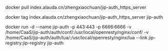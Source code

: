 
docker pull index.alauda.cn/zhengxiaochuan/jip-auth_https_server

docker tag index.alauda.cn/zhengxiaochuan/jip-auth_https_server jip-auth

docker run -d --name jip-auth -p 443:443 -p 6666:6666 -v /home/CaaS/jip-auth/auth/conf/:/usr/local/openresty/nginx/conf/ -v /home/CaaS/jip-auth/auth/lua/:/usr/local/openresty/nginx/lua --link jip-registry:jip-registry   jip-auth


